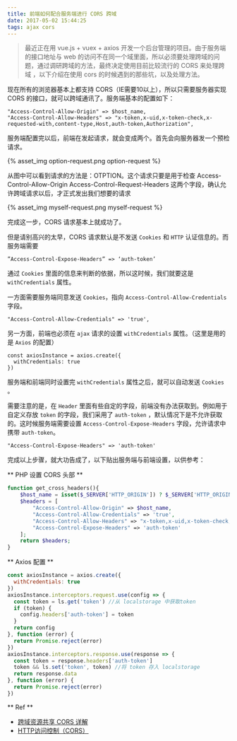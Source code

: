 ```yaml
---
title: 前端如何配合服务端进行 CORS 跨域
date: 2017-05-02 15:44:25
tags: ajax cors
---
```


> 最近正在用 vue.js + vuex + axios 开发一个后台管理的项目。由于服务端的接口地址与 web 的访问不在同一个域里面，所以必须要处理跨域的问题，通过调研跨域的方法，最终决定使用目前比较流行的 CORS 来处理跨域 ，以下介绍在使用 cors 的时候遇到的那些坑，以及处理方法。

现在所有的浏览器基本上都支持 CORS（IE需要10以上），所以只需要服务器实现 CORS 的接口，就可以跨域通讯了。服务端基本的配置如下：

```
"Access-Control-Allow-Origin" => $host_name,
"Access-Control-Allow-Headers" => "x-token,x-uid,x-token-check,x-requested-with,content-type,Host,auth-token,Authorization",
```
服务端配置完以后，前端在发起请求，就会变成两个。首先会向服务器发一个预检请求。

{% asset_img option-request.png option-request %}

从图中可以看到请求的方法是：OTPTION。这个请求只要是用于检查
Access-Control-Allow-Origin
Access-Control-Request-Headers 这两个字段，确认允许跨域请求以后，才正式发出我们想要的请求

{% asset_img myself-request.png myself-request %}

完成这一步，CORS 请求基本上就成功了。

但是请别高兴的太早，CORS 请求默认是不发送 `Cookies` 和 `HTTP` 认证信息的。而服务端需要

```
”Access-Control-Expose-Headers” => ‘auth-token’
```

通过 `Cookies` 里面的信息来判断的依据，所以这时候，我们就要这是 `withCredentials` 属性。

一方面需要服务端同意发送 `Cookies`，指向 `Access-Control-Allow-Credentials` 字段。

```
"Access-Control-Allow-Credentials" => 'true',

```

另一方面，前端也必须在 `ajax` 请求的设置 `withCredentials` 属性。（这里是用的是 `Axios` 的配置）

```
const axiosInstance = axios.create({
  withCredentials: true
})
```

服务端和前端同时设置完 `withCredentials` 属性之后，就可以自动发送 `Cookies` 。

需要注意的是，在 `Header` 里面有些自定的字段，前端没有办法获取到。例如用于自定义存放 `token` 的字段，我们采用了 `auth-token` ，默认情况下是不允许获取的。这时候服务端需要设置 `Access-Control-Expose-Headers` 字段，允许请求中携带 `auth-token`。

```
"Access-Control-Expose-Headers" => 'auth-token'

```

完成以上步骤，就大功告成了，以下贴出服务端与前端设置，以供参考：

** PHP 设置 CORS 头部 **

```php
function get_cross_headers(){
    $host_name = isset($_SERVER['HTTP_ORIGIN']) ? $_SERVER['HTTP_ORIGIN'] : "*";
    $headers = [
        "Access-Control-Allow-Origin" => $host_name,
        "Access-Control-Allow-Credentials" => 'true',
        "Access-Control-Allow-Headers" => "x-token,x-uid,x-token-check,x-requested-with,content-type,Host,auth-token,Authorization",
        "Access-Control-Expose-Headers" => 'auth-token'
    ];
    return $headers;
}
```

** Axios 配置 **

```javascript
const axiosInstance = axios.create({
  withCredentials: true
})
axiosInstance.interceptors.request.use(config => {
  const token = ls.get('token') //从 localstorage 中获取token
  if (token) {
    config.headers['auth-token'] = token
  }
  return config
}, function (error) {
  return Promise.reject(error)
})
axiosInstance.interceptors.response.use(response => {
  const token = response.headers['auth-token']
  token && ls.set('token', token) //将 token 存入 localstorage
  return response.data
}, function (error) {
  return Promise.reject(error)
})
```

** Ref **

- [跨域资源共享 CORS 详解](http://www.ruanyifeng.com/blog/2016/04/cors.html)
- [HTTP访问控制（CORS）](https://developer.mozilla.org/zh-CN/docs/Web/HTTP/Access_control_CORS)